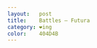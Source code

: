 ```yaml
---
layout:   post
title:    Battles – Futura
category: ❤ing
color:    404D4B
---
```


<div class="embed" data-url="http://vimeo.com/24513475"></div>
